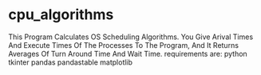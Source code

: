 # cpu_algorithms
This Program Calculates OS Scheduling Algorithms.
You Give Arival Times And Execute Times Of The Processes To The Program, And It Returns Averages Of Turn Around Time And Wait Time.
requirements are:
python
tkinter
pandas
pandastable
matplotlib
